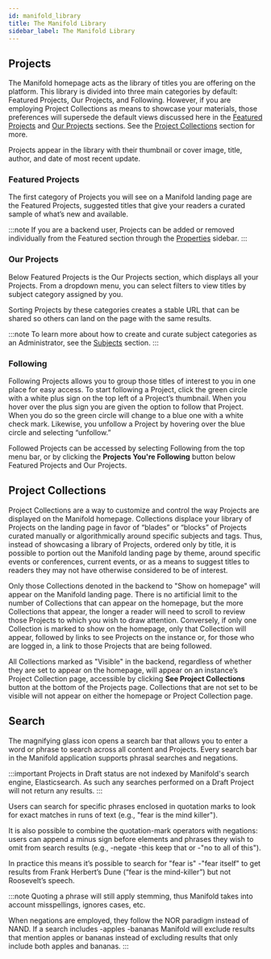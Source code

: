 ```yaml
---
id: manifold_library
title: The Manifold Library
sidebar_label: The Manifold Library
---
```


## Projects

The Manifold homepage acts as the library of titles you are offering on the platform. This library is divided into three main categories by default: Featured Projects, Our Projects, and Following. However, if you are employing Project Collections as means to showcase your materials, those preferences will supersede the default views discussed here in the [Featured Projects](manifold_library#featured-projects) and [Our Projects](manifold_library#our-projects) sections. See the [Project Collections](manifold_library#project-collections) section for more.

Projects appear in the library with their thumbnail or cover image, title, author, and date of most recent update.

### Featured Projects

The first category of Projects you will see on a Manifold landing page are the Featured Projects, suggested titles that give your readers a curated sample of what’s new and available.

:::note
If you are a backend user, Projects can be added or removed individually from the Featured section through the [Properties](../backend/projects.md#properties) sidebar.
:::

### Our Projects

Below Featured Projects is the Our Projects section, which displays all your Projects. From a dropdown menu, you can select filters to view titles by subject category assigned by you.

Sorting Projects by these categories creates a stable URL that can be shared so others can land on the page with the same results.

:::note
To learn more about how to create and curate subject categories as an Administrator, see the [Subjects](../administering/configuring/project_subjects.md) section.
:::

### Following

Following Projects allows you to group those titles of interest to you in one place for easy access. To start following a Project, click the green circle with a white plus sign on the top left of a Project’s thumbnail. When you hover over the plus sign you are given the option to follow that Project. When you do so the green circle will change to a blue one with a white check mark. Likewise, you unfollow a Project by hovering over the blue circle and selecting “unfollow.”

Followed Projects can be accessed by selecting Following from the top menu bar, or by clicking the **Projects You're Following** button below Featured Projects and Our Projects.

## Project Collections

Project Collections are a way to customize and control the way Projects are displayed on the Manifold homepage. Collections displace your library of Projects on the landing page in favor of “blades” or “blocks” of Projects curated manually or algorithmically around specific subjects and tags. Thus, instead of showcasing a library of Projects, ordered only by title, it is possible to portion out the Manifold landing page by theme, around specific events or conferences, current events, or as a means to suggest titles to readers they may not have otherwise considered to be of interest.

Only those Collections denoted in the backend to "Show on homepage" will appear on the Manifold landing page. There is no artificial limit to the number of Collections that can appear on the homepage, but the more Collections that appear, the longer a reader will need to scroll to review those Projects to which you wish to draw attention. Conversely, if only one Collection is marked to show on the homepage, only that Collection will appear, followed by links to see Projects on the instance or, for those who are logged in, a link to those Projects that are being followed.

All Collections marked as "Visible" in the backend, regardless of whether they are set to appear on the homepage, will appear on an instance’s Project Collection page, accessible by clicking **See Project Collections** button at the bottom of the Projects page. Collections that are not set to be visible will not appear on either the homepage or Project Collection page.

## Search

The magnifying glass icon opens a search bar that allows you to enter a word or phrase to search across all content and Projects. Every search bar in the Manifold application supports phrasal searches and negations.

:::important
Projects in Draft status are not indexed by Manifold's search engine, Elasticsearch. As such any searches performed on a Draft Project will not return any results.
:::

Users can search for specific phrases enclosed in quotation marks to look for exact matches in runs of text (e.g., "fear is the mind killer").

It is also possible to combine the quotation-mark operators with negations: users can append a minus sign before elements and phrases they wish to omit from search results (e.g., -negate -this keep that or -"no to all of this").

In practice this means it’s possible to search for "fear is" -"fear itself" to get results from Frank Herbert’s Dune (“fear is the mind-killer”) but not Roosevelt’s speech.

:::note
Quoting a phrase will still apply stemming, thus Manifold takes into account misspellings, ignores cases, etc.

When negations are employed, they follow the NOR paradigm instead of NAND. If a search includes -apples -bananas Manifold will exclude results that mention apples or bananas instead of excluding results that only include both apples and bananas.
:::
